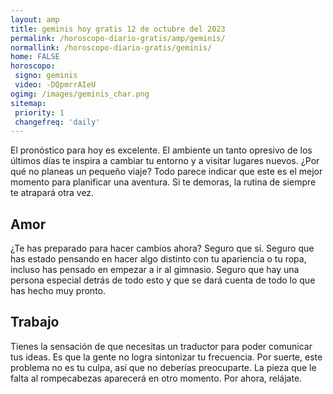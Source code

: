 ```yaml
---
layout: amp
title: geminis hoy gratis 12 de octubre del 2023 
permalink: /horoscopo-diario-gratis/amp/geminis/
normallink: /horoscopo-diario-gratis/geminis/
home: FALSE
horoscopo:
 signo: geminis
 video: -DQpmrrAIeU
ogimg: /images/geminis_char.png
sitemap:
 priority: 1
 changefreq: 'daily'
---
```



El pronóstico para hoy es excelente. El ambiente un tanto opresivo de los últimos días te inspira a cambiar tu entorno y a visitar lugares nuevos. ¿Por qué no planeas un pequeño viaje? Todo parece indicar que este es el mejor momento para planificar una aventura. Si te demoras, la rutina de siempre te atrapará otra vez.

## Amor

¿Te has preparado para hacer cambios ahora? Seguro que sí. Seguro que has estado pensando en hacer algo distinto con tu apariencia o tu ropa, incluso has pensado en empezar a ir al gimnasio. Seguro que hay una persona especial detrás de todo esto y que se dará cuenta de todo lo que has hecho muy pronto.

## Trabajo

Tienes la sensación de que necesitas un traductor para poder comunicar tus ideas. Es que la gente no logra sintonizar tu frecuencia. Por suerte, este problema no es tu culpa, así que no deberías preocuparte. La pieza que le falta al rompecabezas aparecerá en otro momento. Por ahora, relájate.
